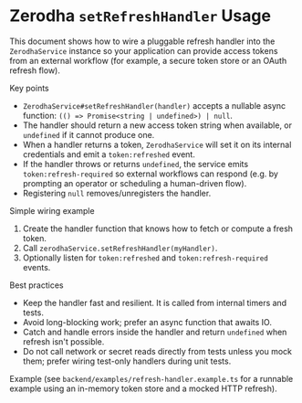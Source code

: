 # Zerodha `setRefreshHandler` Usage

This document shows how to wire a pluggable refresh handler into the `ZerodhaService` instance so your application can provide access tokens from an external workflow (for example, a secure token store or an OAuth refresh flow).

Key points

- `ZerodhaService#setRefreshHandler(handler)` accepts a nullable async function: `(() => Promise<string | undefined>) | null`.
- The handler should return a new access token string when available, or `undefined` if it cannot produce one.
- When a handler returns a token, `ZerodhaService` will set it on its internal credentials and emit a `token:refreshed` event.
- If the handler throws or returns `undefined`, the service emits `token:refresh-required` so external workflows can respond (e.g. by prompting an operator or scheduling a human-driven flow).
- Registering `null` removes/unregisters the handler.

Simple wiring example

1. Create the handler function that knows how to fetch or compute a fresh token.
2. Call `zerodhaService.setRefreshHandler(myHandler)`.
3. Optionally listen for `token:refreshed` and `token:refresh-required` events.

Best practices

- Keep the handler fast and resilient. It is called from internal timers and tests.
- Avoid long-blocking work; prefer an async function that awaits IO.
- Catch and handle errors inside the handler and return `undefined` when refresh isn't possible.
- Do not call network or secret reads directly from tests unless you mock them; prefer wiring test-only handlers during unit tests.

Example (see `backend/examples/refresh-handler.example.ts` for a runnable example using an in-memory token store and a mocked HTTP refresh).

